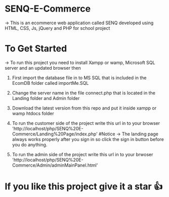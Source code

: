 # SENQ-E-Commerce
-> This is an ecommerce web application called SENQ developed using HTML, CSS, Js, jQuery and PHP for school project

# To Get Started
-> To run this project you need to install Xampp or wamp, Microsoft SQL server and an updated browser then

1. First import the database file in to MS SQL that is included in the EcomDB folder called importMe.SQL

2. Change the server name in the file connect.php that is located in the Landing folder and Admin folder

3. Download the latest version from this repo and put it inside xampp or wamp htdocs folder

4. To run the customer side of the project write this url in to your browser 'http://localhost/php/SENQ%20E-Commerce/Landing%20Page/index.php'
#Notice
->  The landing page always works properly after you sign in so click the sign in button before you do anything. 

5. To run the admin side of the project write this url in to your brwoser 'http://localhost/php/SENQ%20E-Commerce/Admin/adminMainPanel.html'




# If you like this project give it a star 👍

